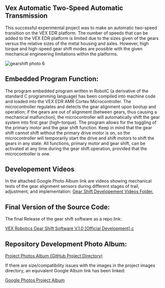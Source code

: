 ## Vex Automatic Two-Speed Automatic Transmission
This successful experimental project was to make an automatic two-speed transition on the VEX EDR platform. The number of speeds that can be added to the VEX EDR platform is limited due to the sizes given of the gears versus the relative sizes of the metal housing and axles. However, high torque and high-speed gear shift modes are possible with the given mechanical engineering limitations within the platforms.

![gearshift photo 6](https://user-images.githubusercontent.com/100094056/193386797-682124fe-7750-46a4-9b52-05b378f6e941.jpeg)



## Embedded Program Function:
The program embedded program written in RobotC (a derivative of the standard C programming language) has been compiled into machine code and loaded into the VEX EDR AMR Cortex Microcontroller. The microcontroller regulates and detects the gear alignment upon bootup and operation; if the gears are out of alignment (between gears, thus causing a mechanical malfunction), the microcontroller will automatically shift the gear system into first gear (high-torque). The program allows for the toggling of the primary motor and the gear shift function. Keep in mind that the gear shift cannot shift without the primary drive motor is on, so the microcontroller will temporarily start the drive and shift motors to shift the gears in any state. All functions, primary motor and gear shift, can be activated at any time during the gear shift operation, provided that the microcontroller is one. 

## Developement Videos
In the attached Google Photo Album link are videos showing mechanical tests of the gear alignment sensors during different stages of trail, adjustment, and implementation:
[Gear Shift Developement Videos Folder.](https://photos.app.goo.gl/7Qm319Z7ymNctjct6)

## Final Version of the Source Code:
The final Release of the gear shift software as a repo link:

[VEX Robotics Gear Shift Software V.1.0 [Official Development].c](https://github.com/Austin-Daigle/VexAutomaticGearShift/blob/main/VEX%20Robotics%20Gear%20Shift%20Software%20V.1.0%20%5BOfficial%20Development%5D.c)

## Repository Development Photo Album:
[Project Photos Album (GitHub Project Directory)](https://github.com/Austin-Daigle/VexAutomaticGearShift/tree/main/ProjectPhotos)

If there are size/compatibility issues with the images in the project images directory, an equivalent Google Album link has been linked:

[Google Photos Project Album](https://photos.app.goo.gl/tgFzxvXfa6HkvTrv8)
